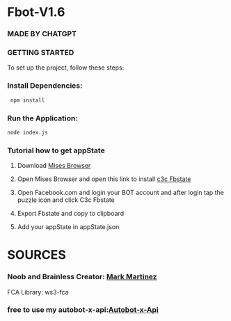 # Fbot-V1.6
### MADE BY CHATGPT

### GETTING STARTED
To set up the project, follow these steps:

### Install Dependencies:
```sh
 npm install
```

### Run the Application:
```sh
node index.js
```

### Tutorial how to get appState 

1. Download [Mises Browser](https://play.google.com/store/apps/details?id=site.mises.browser)

2. Open Mises Browser and open this link to install [c3c Fbstate](https://chromewebstore.google.com/detail/c3c-fbstate-utility/nlgehefndkobdignlfhapfpggielmdph?hl=en-US&utm_source=ext_sidebar)

2. Open Facebook.com and login your BOT account and after login tap the puzzle icon and click C3c Fbstate 

3. Export Fbstate and copy to clipboard

4. Add your appState in appState.json


# SOURCES

### Noob and Brainless Creator: [Mark Martinez](https://www.facebook.com/share/1BWKFtqg2u/)


 FCA Library: ws3-fca

### free to use my autobot-x-api:[Autobot-x-Api](https://autobot.mark-projects.site/)
